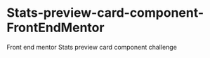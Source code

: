 # Stats-preview-card-component-FrontEndMentor
Front end mentor Stats preview card component challenge 
